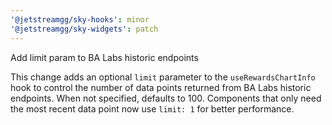 ```yaml
---
'@jetstreamgg/sky-hooks': minor
'@jetstreamgg/sky-widgets': patch
---
```


Add limit param to BA Labs historic endpoints

This change adds an optional `limit` parameter to the `useRewardsChartInfo` hook to control the number of data points returned from BA Labs historic endpoints. When not specified, defaults to 100. Components that only need the most recent data point now use `limit: 1` for better performance.
